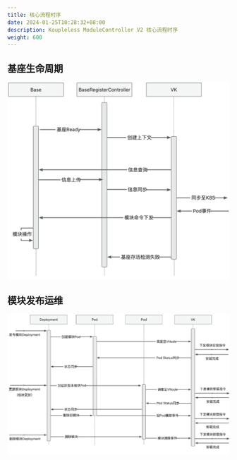 ```yaml
---
title: 核心流程时序
date: 2024-01-25T10:28:32+08:00
description: Koupleless ModuleController V2 核心流程时序
weight: 600
---
```


## 基座生命周期

![image.png](/static/img/module-controller-v2/base_sequence_diagram.png)


## 模块发布运维

![image.png](/static/img/module-controller-v2/module_pub_update_diagram.png)


<br/>
